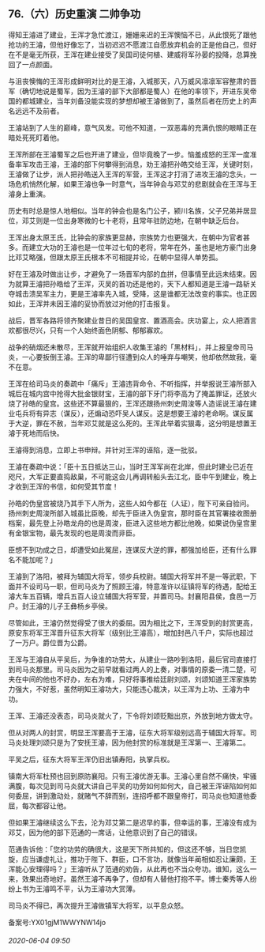 ## 76.（六）历史重演 二帅争功
得知王濬进了建业，王浑才急忙渡江，姗姗来迟的王浑懊恼不已，从此恨死了跟他抢功的王濬，但他好像忘了，当初迟迟不愿渡江自愿放弃机会的正是他自己，但好在不是毫无所获，王浑在建业接受了吴国司徒何植、建威将军孙晏的投降，总算挽回了一点颜面。



与沮丧懊悔的王浑形成鲜明对比的是王濬，入城那天，八万威风凛凛军容整肃的晋军（确切地说是蜀军，因为王濬的部下大部都是蜀人）在他的率领下，开进东吴帝国的都城建业，当年刘备没能实现的梦想却被王濬做到了，虽然后者在历史上的声名远远不及前者。



王濬站到了人生的巅峰，意气风发。可他不知道，一双恶毒的充满仇恨的眼睛正在暗处死死盯着他。



王浑所部在王濬蜀军之后也开进了建业，但毕竟晚了一步。恼羞成怒的王浑一度准备率军攻击王濬，王濬的部下何攀得到消息，劝王濬把孙皓交给王浑，关键时刻，王濬做了让步，派人把孙皓送入王浑的军营，王浑这才打消了进攻王濬的念头，一场危机悄然化解，如果王濬也争一时意气，当年钟会与邓艾的悲剧就会在王浑与王濬身上重演。



历史有时总是惊人地相似。当年的钟会也是名门公子，颍川名族，父子兄弟并居显位，邓艾则是一位出身寒微的七十老将，且常年驻防边地，在朝中缺乏后台。



王浑出身太原王氏，比钟会的家族更显赫，宗族势力也更强大，在朝中为官者甚多。而建立大功的王濬也是一位年过七旬的老将，常年在外，虽也是地方豪门出身比邓艾略强，但跟太原王氏根本不可相提并论，在朝中显得人单势孤。



好在王濬及时做出让步，才避免了一场晋军内部的血拼，但事情至此远未结束。因为就算王濬把孙皓给了王浑，灭吴的首功还是他的，天下人都知道是王濬一路斩关夺城击溃吴军主力，更是王濬率先入城，受降，这是谁都无法改变的事实。也正因如此，王浑并未因王濬的妥协而放过对他的打击报复。



战后，晋军各路将领齐聚建业昔日的吴国皇宫、置酒高会。庆功宴上，众人把酒言欢都很尽兴，只有一个人始终面色阴郁、郁郁寡欢。



战争的硝烟还未散尽，王浑就开始组织人收集王濬的「黑材料」，并上报皇帝司马炎，一心要扳倒王濬。王浑的卑鄙行径遭到众人的唾弃与嘲笑，他却依然故我，毫不在意。



王浑在给司马炎的奏疏中「痛斥」王濬违背命令、不听指挥，并举报说王濬所部入城后在城内宫中抢得大批金银财宝，王濬的部下牙门将李高为了掩盖罪证，还放火烧了孙皓的皇宫。这些还不算最狠的，王浑还跟扬州刺史周浚等人造谣说王濬在建业屯兵将有异志（谋反），还煽动恐吓吴人谋反。这是想要王濬的老命啊。谋反属于大逆，罪在不赦，当年邓艾就是这么死的。王浑此举着实狠毒，这分明是想置王濬于死地而后快。



王濬得到消息，立即上书申辩。并针对王浑的诬陷，逐一批驳。



王濬在奏疏中说：「臣十五日抵达三山，当时王浑军尚在北岸，但此时建业已近在咫尺，大军正要直捣敌巢，不可能这会儿再调转船头去江北，臣中午到建业，晚上才收到王浑的书信，如何受其节度！



孙皓的伪皇宫被烧乃其手下人所为，这些人如今都在（人证），陛下可亲自验问。扬州刺史周浚所部入城虽比臣晚，却先于臣进入伪皇宫，那时臣在其官署接收图册档案，最先登上孙皓龙舟的也是周浚，臣进入这些地方都比他晚，如果说伪皇宫里有金银宝物，最先发现的也是周浚而非臣。



臣想不到功成之日，却遭受如此冤屈，连谋反大逆的罪，都强加给臣，还有什么罪名不能加呢？」



王濬到了洛阳，被拜为辅国大将军，领步兵校尉。辅国大将军并不是一等武职，下面并不设司马一职，但司马炎为了照顾王濬，特意准许以征镇将军的待遇，配给王濬大车五百辆，增兵五百人设立辅国大将军营，并置司马。封襄阳县侯，食邑一万户。封王濬的儿子王彝杨乡亭侯。



尽管如此，王濬仍然觉得受了很大的委屈。因为相比之下，王浑受到的封赏更高，原安东将军王浑晋升征东大将军（级别比王濬高），增加封邑八千户，实际也超过了一万户。爵位晋为公爵。



王浑与王濬自从平吴后，为争谁的功劳大，从建业一路吵到洛阳，最后官司直接打到司马炎那里。司马炎因为之前早就看过两人的上奏，对事情的原委一清二楚，可夹在中间的他也不好办，左右为难，只好将事推给廷尉刘颂，刘颂知道王浑家族势力强大，不好惹，虽然明知王濬功大，只能违心裁决，以王浑为上功、王濬为中功。



王浑、王濬还没表态，司马炎就火了，下令将刘颂贬黜出京，外放到地方做太守。



但从对两人的封赏，明显王浑要高于王濬，征东大将军级别远高于辅国大将军。司马炎处理刘颂只是为了安抚王濬，因为他封赏的标准就是王浑第一、王濬第二。



平吴之后，征东大将军王浑仍旧出镇寿阳，执掌兵权。



镇南大将军杜预也回到原防襄阳。只有王濬优游无事。王濬心里自然不痛快，牢骚满腹，每次见到司马炎就大讲自己平吴的功劳如何如何大，自己被王浑诬陷如何如何委屈，讲到激动处，就赌气不辞而别，连招呼都不跟皇帝打，司马炎也知道他委屈，每次都容让他。



但如果王濬继续这么下去，沦为邓艾第二是迟早的事，但幸运的事，王濬没有成为邓艾，因为他的部下范通的一席话，让他意识到了自己的错误。



范通告诉他：「您的功劳的确很大，这是天下所共知的，但这还不够，当日您凯旋，应当谦虚礼让，推功于陛下、群臣，口不言功，就像当年蔺相如忍让廉颇，王浑能心安理得吗？」王濬听从了范通的劝告，从此再也不当众夸功。谁知，这么一来，效果出奇地好。虽然王濬不再争了，但却有人替他打抱不平。博士秦秀等人纷纷上书为王濬鸣不平，认为王濬功大赏薄。



司马炎不得已，再次提升王濬做镇军大将军，以平息众怒。



备案号:YX01gjM1WWYNW14jo


###### 2020-06-04 09:50
